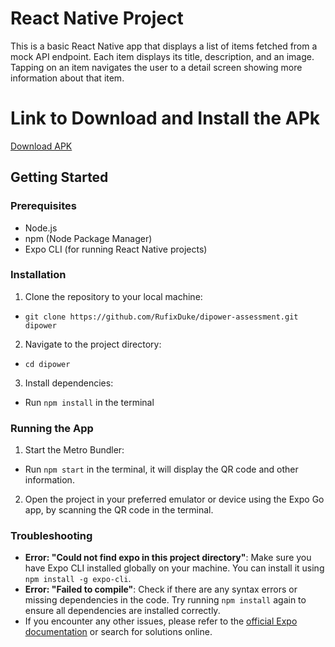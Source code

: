 # React Native Project

This is a basic React Native app that displays a list of items fetched from a mock API endpoint. Each item displays its title, description, and an image. Tapping on an item navigates the user to a detail screen showing more information about that item.

# Link to Download and Install the APk
[Download APK](https://drive.google.com/file/d/1O_fnShQT6xp1gC0EVoWZq9qC_nPJiwk_/view?usp=drivesdk)

## Getting Started

### Prerequisites

- Node.js
- npm (Node Package Manager)
- Expo CLI (for running React Native projects)

### Installation

1. Clone the repository to your local machine:
- `git clone https://github.com/RufixDuke/dipower-assessment.git dipower`

2. Navigate to the project directory:
- `cd dipower`

3. Install dependencies:
- Run `npm install` in the terminal

### Running the App

1. Start the Metro Bundler:
- Run `npm start` in the terminal, it will display the QR code and other information.

2. Open the project in your preferred emulator or device using the Expo Go app, by scanning the QR code in the terminal.

### Troubleshooting

- **Error: "Could not find expo in this project directory"**: Make sure you have Expo CLI installed globally on your machine. You can install it using `npm install -g expo-cli`.
- **Error: "Failed to compile"**: Check if there are any syntax errors or missing dependencies in the code. Try running `npm install` again to ensure all dependencies are installed correctly.
- If you encounter any other issues, please refer to the [official Expo documentation](https://docs.expo.dev/) or search for solutions online.



